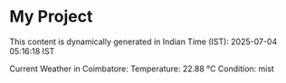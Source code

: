 # My Project

This content is dynamically generated in Indian Time (IST): 2025-07-04 05:16:18 IST


Current Weather in Coimbatore:
Temperature: 22.88 °C
Condition: mist
